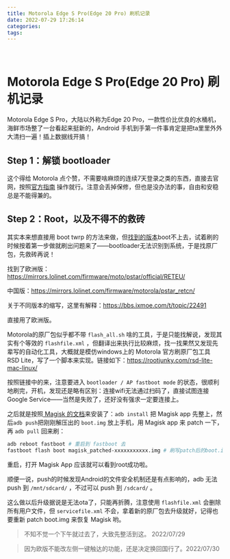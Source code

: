 ```yaml
---
title: Motorola Edge S Pro(Edge 20 Pro) 刷机记录
date: 2022-07-29 17:26:14
categories:
tags:
---
```


 <!-- more -->

# Motorola Edge S Pro(Edge 20 Pro) 刷机记录

Motorola Edge S Pro，大陆以外称为Edge 20 Pro，一款性价比优良的水桶机，海鲜市场整了一台看起来挺新的，Android 手机到手第一件事肯定是把ta里里外外大清扫一遍！插上数据线开搞！

## Step 1：解锁 bootloader

这个得给 Motorola 点个赞，不需要啥麻烦的连续7天登录之类的东西，直接去官网，按照[官方指南](https://motorola-global-portal.custhelp.com/app/standalone/bootloader/unlock-your-device-a) 操作就行。注意会丢掉保修，但也是没办法的事，自由和安稳总是不能得兼的。

## Step 2：Root，以及不得不的救砖

其实本来想直接用 boot twrp 的方法来做，但[找到的版本](https://unofficialtwrp.com/twrp-3-5-2-root-motorola-edge-s-pro/)boot不上去，试着刷的时候按着第一步做就刷出问题来了——bootloader无法识别到系统，于是找原厂包，先救砖再说！

找到了欧洲版：<https://mirrors.lolinet.com/firmware/moto/pstar/official/RETEU/>

中国版：<https://mirrors.lolinet.com/firmware/motorola/pstar_retcn/>

关于不同版本的缩写，这里有解释：<https://bbs.ixmoe.com/t/topic/22491>

直接用了欧洲版。

Motorola的原厂包似乎都不带 `flash_all.sh` 啥的工具，于是只能找解说，发现其实有个等效的 `flashfile.xml` ，但翻译出来执行比较麻烦，找一找果然又发现先辈写的自动化工具，大概就是模仿windows上的 Motorola 官方刷原厂包工具 RSD Lite，写了一个脚本来实现。链接如下：<https://rootjunky.com/rsd-lite-mac-linux/>

按照链接中的来，注意要进入 `bootloader / AP fastboot mode` 的状态，很顺利地刷完，开机，发现还是略有区别：连接wifi无法通过扫码了，直接试图连接 Google Service——当然是失败了，还好没有强求一定要连接上。

之后就是按照[ Magisk 的文档](https://github.com/topjohnwu/Magisk/blob/master/docs/install.md)来安装了：`adb install` 把 Magisk app 先整上，然后`adb push`把刚刚解压出的 `boot.img` 放上手机，用 Magisk app 来 patch 一下，再 `adb pull` 回来刷：

```bash
adb reboot fastboot # 重启到 fastboot 去
fastboot flash boot magisk_patched-xxxxxxxxxxx.img # 刷写patch后的boot.img
```

重启，打开 Magisk App 应该就可以看到root成功啦。

顺便一说，push的时候发现Android的文件安全机制还是有点影响的，adb 无法 push 到 `/mnt/sdcard/` ，不过可以 push 到 `/sdcard/` 。



这么做以后升级据说是无法ota了，只能再折腾，注意使用 `flashfile.xml` 会删除所有用户文件，但 `servicefile.xml` 不会，拿着新的原厂包去升级就好，记得也要重新 patch boot.img 来恢复 Magisk 哟。 



> 不知不觉一个下午就过去了，大致先整活到这。 2022/07/29



> 因为欧版不能改左侧一键触达的功能，还是决定换回国行了。2022/07/30
